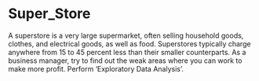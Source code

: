 # Super_Store
A superstore is a very large supermarket, often selling household goods, clothes, and electrical goods, as well as food. Superstores typically charge anywhere from 15 to 45 percent less than their smaller counterparts. As a business manager, try to find out the weak areas where you can work to make more profit. Perform ‘Exploratory Data Analysis’.
